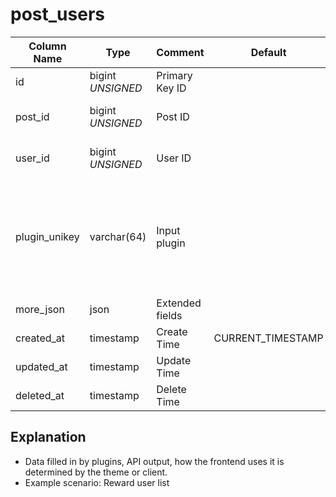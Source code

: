 # post_users

| Column Name | Type | Comment | Default | Null | Remark |
| --- | --- | --- | --- | --- | --- |
| id | bigint *UNSIGNED* | Primary Key ID | | NO | Auto Increment |
| post_id | bigint *UNSIGNED* | Post ID |  | NO | Related field [posts->id](posts.md) |
| user_id | bigint *UNSIGNED* | User ID |  | NO | Related field [users->id](../users/users.md) |
| plugin_unikey | varchar(64) | Input plugin |  | NO | Which plugin triggered the record<br>Related field [plugins->unikey](../plugins/plugins.md) |
| more_json | json | Extended fields |  | YES |  |
| created_at | timestamp | Create Time | CURRENT_TIMESTAMP | NO |  |
| updated_at | timestamp | Update Time |  | YES |  |
| deleted_at | timestamp | Delete Time |  | YES |  |

## Explanation

- Data filled in by plugins, API output, how the frontend uses it is determined by the theme or client.
- Example scenario: Reward user list